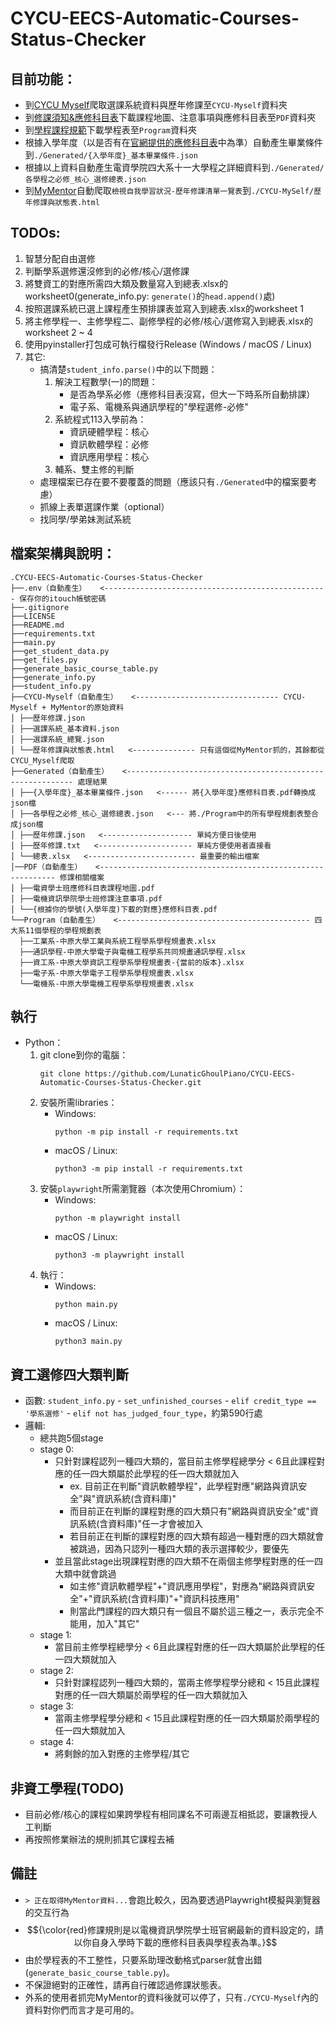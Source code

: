 # CYCU-EECS-Automatic-Courses-Status-Checker

## 目前功能：
- 到[CYCU Myself](https://myself.cycu.edu.tw/)爬取選課系統資料與歷年修課至```CYCU-Myself```資料夾
- 到[修課須知&應修科目表](https://bseecs.cycu.edu.tw/%e5%ad%b8%e7%94%9f%e5%ad%b8%e7%bf%92/%e6%87%89%e4%bf%ae%e7%a7%91%e7%9b%ae%e8%a1%a8%e5%8f%8a%e4%bf%ae%e8%aa%b2%e9%a0%88%e7%9f%a5/)下載課程地圖、注意事項與應修科目表至```PDF```資料夾
- 到[學程課程規範](https://bseecs.cycu.edu.tw/%e5%ad%b8%e7%94%9f%e5%ad%b8%e7%bf%92/%e5%ad%b8%e7%a8%8b%e8%aa%b2%e7%a8%8b%e8%a6%8f%e5%8a%83/)下載學程表至```Program```資料夾
- 根據入學年度（以是否有在[官網提供的應修科目表](https://bseecs.cycu.edu.tw/%e5%ad%b8%e7%94%9f%e5%ad%b8%e7%bf%92/%e6%87%89%e4%bf%ae%e7%a7%91%e7%9b%ae%e8%a1%a8%e5%8f%8a%e4%bf%ae%e8%aa%b2%e9%a0%88%e7%9f%a5/)中為準）自動產生畢業條件到```./Generated/{入學年度}_基本畢業條件.json```
- 根據以上資料自動產生電資學院四大系十一大學程之詳細資料到```./Generated/各學程之必修_核心_選修總表.json```
- 到[MyMentor](https://cmap.cycu.edu.tw:8443/MyMentor/index.do)自動爬取```檢視自我學習狀況-歷年修課清單一覽表```到```./CYCU-MySelf/歷年修課與狀態表.html```

## TODOs:
1. 智慧分配自由選修
2. 判斷學系選修還沒修到的必修/核心/選修課
3. 將雙資工的對應所需四大類及數量寫入到總表.xlsx的worksheet0(generate_info.py: ```generate()```的```head.append()```處)
4. 按照選課系統已選上課程產生預排課表並寫入到總表.xlsx的worksheet 1
5. 將主修學程一、主修學程二、副修學程的必修/核心/選修寫入到總表.xlsx的worksheet 2 ~ 4
6. 使用pyinstaller打包成可執行檔發行Release (Windows / macOS / Linux)
7. 其它:
    - 搞清楚```student_info.parse()```中的以下問題：
        1. 解決工程數學(一)的問題：
            - 是否為學系必修（應修科目表沒寫，但大一下時系所自動排課）
            - 電子系、電機系與通訊學程的"學程選修-必修"
        2. 系統程式113入學前為：
            - 資訊硬體學程：核心
            - 資訊軟體學程：必修
            - 資訊應用學程：核心
        3. 輔系、雙主修的判斷
    - 處理檔案已存在要不要覆蓋的問題（應該只有```./Generated```中的檔案要考慮）
    - 抓線上表單選課作業（optional）
    - 找同學/學弟妹測試系統

## 檔案架構與說明：
```
.CYCU-EECS-Automatic-Courses-Status-Checker
├──.env（自動產生）   <-------------------------------------------------- 保存你的itouch帳號密碼
├──.gitignore
├──LICENSE
├──README.md
├──requirements.txt
├──main.py
├──get_student_data.py
├──get_files.py
├──generate_basic_course_table.py
├──generate_info.py
├──student_info.py
├──CYCU-Myself（自動產生）   <-------------------------------- CYCU-Myself + MyMentor的原始資料
│ ├──歷年修課.json
│ ├──選課系統_基本資料.json
│ ├──選課系統_總覽.json
│ └──歷年修課與狀態表.html   <-------------- 只有這個從MyMentor抓的，其餘都從CYCU_Myself爬取
├──Generated（自動產生）   <---------------------------------------------------------- 處理結果
│ ├──{入學年度}_基本畢業條件.json   <------ 將{入學年度}應修科目表.pdf轉換成json檔
│ ├──各學程之必修_核心_選修總表.json   <--- 將./Program中的所有學程規劃表整合成json檔
│ ├──歷年修課.json   <-------------------- 單純方便日後使用
│ ├──歷年修課.txt   <--------------------- 單純方便使用者直接看
│ └──總表.xlsx   <------------------------ 最重要的輸出檔案
│──PDF（自動產生）   <------------------------------------------------------------ 修課相關檔案
│ ├──電資學士班應修科目表課程地圖.pdf
│ ├──電機資訊學院學士班修課注意事項.pdf
│ └──{根據你的學號(入學年度)下載的對應}應修科目表.pdf
└──Program（自動產生）   <------------------------------------------- 四大系11個學程的學程規劃表
  ├──工業系-中原大學工業與系統工程學系學程規畫表.xlsx
  ├──通訊學程-中原大學電子與電機工程學系共同規畫通訊學程.xlsx
  ├──資工系-中原大學資訊工程學系學程規畫表-{當前的版本}.xlsx
  ├──電子系-中原大學電子工程學系學程規畫表.xlsx
  └──電機系-中原大學電機工程學系學程規畫表.xlsx
```

## 執行
- Python：
    1. git clone到你的電腦：
        ```
        git clone https://github.com/LunaticGhoulPiano/CYCU-EECS-Automatic-Courses-Status-Checker.git
        ```
    2. 安裝所需libraries：
        - Windows:
            ```
            python -m pip install -r requirements.txt
            ```
        - macOS / Linux:
            ```
            python3 -m pip install -r requirements.txt
            ```
    3. 安裝```playwright```所需瀏覽器（本次使用Chromium）：
        - Windows:
            ```
            python -m playwright install
            ```
        - macOS / Linux:
            ```
            python3 -m playwright install
            ```
    4. 執行：
        - Windows:
            ```
            python main.py
            ```
        - macOS / Linux:
            ```
            python3 main.py
            ```

## 資工選修四大類判斷
- 函數: ```student_info.py``` - ```set_unfinished_courses``` - ```elif credit_type == '學系選修'``` - ```elif not has_judged_four_type```，約第590行處
- 邏輯:
    - 總共跑5個stage
    - stage 0:
        - 只針對課程認列一種四大類的，當目前主修學程總學分 < 6且此課程對應的任一四大類屬於此學程的任一四大類就加入
            - ex. 目前正在判斷"資訊軟體學程"，此學程對應"網路與資訊安全"與"資訊系統(含資料庫)"
            - 而目前正在判斷的課程對應的四大類只有"網路與資訊安全"或"資訊系統(含資料庫)"任一才會被加入
            - 若目前正在判斷的課程對應的四大類有超過一種對應的四大類就會被跳過，因為只認列一種四大類的表示選擇較少，要優先
        - 並且當此stage出現課程對應的四大類不在兩個主修學程對應的任一四大類中就會跳過
            - 如主修"資訊軟體學程"+"資訊應用學程"，對應為"網路與資訊安全"+"資訊系統(含資料庫)"+"資訊科技應用"
            - 則當此門課程的四大類只有一個且不屬於這三種之一，表示完全不能用，加入"其它"
    - stage 1:
        - 當目前主修學程總學分 < 6且此課程對應的任一四大類屬於此學程的任一四大類就加入
    - stage 2:
        - 只針對課程認列一種四大類的，當兩主修學程學分總和 < 15且此課程對應的任一四大類屬於兩學程的任一四大類就加入
    - stage 3:
        - 當兩主修學程學分總和 < 15且此課程對應的任一四大類屬於兩學程的任一四大類就加入
    - stage 4:
        - 將剩餘的加入對應的主修學程/其它

## 非資工學程(TODO)
- 目前必修/核心的課程如果跨學程有相同課名不可兩邊互相抵認，要讓教授人工判斷
- 再按照修業辦法的規則抓其它課程去補

## 備註
- ```> 正在取得MyMentor資料...```會跑比較久，因為要透過Playwright模擬與瀏覽器的交互行為
- $${\color{red}修課規則是以電機資訊學院學士班官網最新的資料設定的，請以你自身入學時下載的應修科目表與學程表為準。}$$
- 由於學程表的不工整性，只要系助理改動格式parser就會出錯(```generate_basic_course_table.py```)。
- 不保證絕對的正確性，請再自行確認過修課狀態表。
- 外系的使用者抓完MyMentor的資料後就可以停了，只有```./CYCU-Myself```內的資料對你們而言才是可用的。